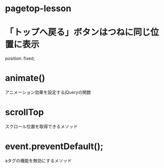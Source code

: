 # pagetop-lesson

# 「トップへ戻る」ボタンはつねに同じ位置に表示
  position: fixed;

# animate()
  アニメーション効果を設定するjQueryの関数  

# scrollTop 
  スクロール位置を取得できるメソッド

# event.preventDefault();
  aタグの機能を無効にするメソッド
    
